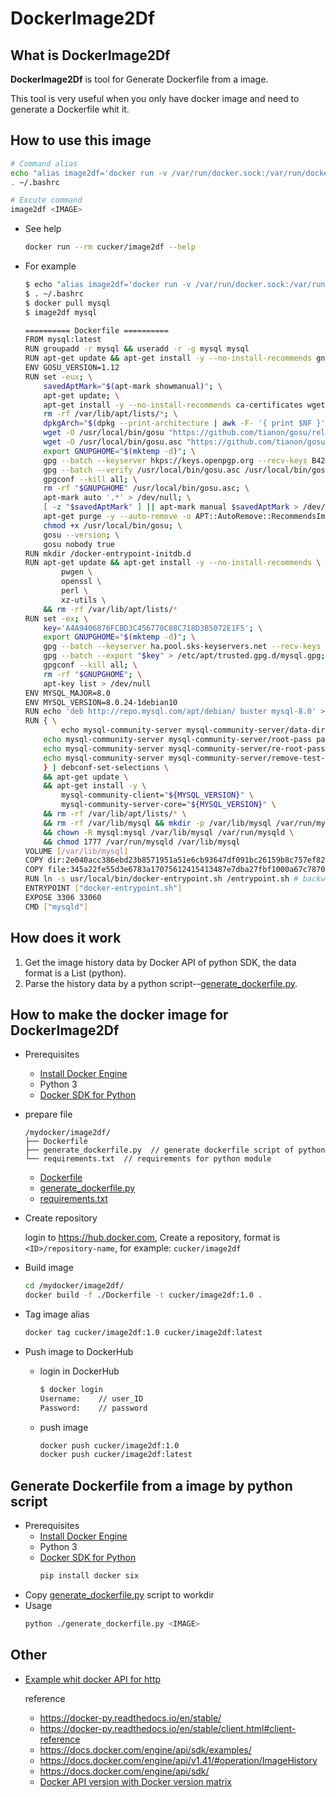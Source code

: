 # DockerImage2Df

## What is DockerImage2Df
**DockerImage2Df** is tool for Generate Dockerfile from a image.

This tool is very useful when you only have docker image and need to generate a Dockerfile whit it.


## How to use this image
```bash
# Command alias
echo "alias image2df='docker run -v /var/run/docker.sock:/var/run/docker.sock --rm cucker/image2df'" >> ~/.bashrc
. ~/.bashrc

# Excute command
image2df <IMAGE>
```

* See help
    ```bash
    docker run --rm cucker/image2df --help
    ```

* For example
    ```bash
    $ echo "alias image2df='docker run -v /var/run/docker.sock:/var/run/docker.sock --rm cucker/image2df'" >> ~/.bashrc
    $ . ~/.bashrc
    $ docker pull mysql
    $ image2df mysql

    ========== Dockerfile ==========
    FROM mysql:latest
    RUN groupadd -r mysql && useradd -r -g mysql mysql
    RUN apt-get update && apt-get install -y --no-install-recommends gnupg dirmngr && rm -rf /var/lib/apt/lists/*
    ENV GOSU_VERSION=1.12
    RUN set -eux; \
        savedAptMark="$(apt-mark showmanual)"; \
        apt-get update; \
        apt-get install -y --no-install-recommends ca-certificates wget; \
        rm -rf /var/lib/apt/lists/*; \
        dpkgArch="$(dpkg --print-architecture | awk -F- '{ print $NF }')"; \
        wget -O /usr/local/bin/gosu "https://github.com/tianon/gosu/releases/download/$GOSU_VERSION/gosu-$dpkgArch"; \
        wget -O /usr/local/bin/gosu.asc "https://github.com/tianon/gosu/releases/download/$GOSU_VERSION/gosu-$dpkgArch.asc"; \
        export GNUPGHOME="$(mktemp -d)"; \
        gpg --batch --keyserver hkps://keys.openpgp.org --recv-keys B42F6819007F00F88E364FD4036A9C25BF357DD4; \
        gpg --batch --verify /usr/local/bin/gosu.asc /usr/local/bin/gosu; \
        gpgconf --kill all; \
        rm -rf "$GNUPGHOME" /usr/local/bin/gosu.asc; \
        apt-mark auto '.*' > /dev/null; \
        [ -z "$savedAptMark" ] || apt-mark manual $savedAptMark > /dev/null; \
        apt-get purge -y --auto-remove -o APT::AutoRemove::RecommendsImportant=false; \
        chmod +x /usr/local/bin/gosu; \
        gosu --version; \
        gosu nobody true
    RUN mkdir /docker-entrypoint-initdb.d
    RUN apt-get update && apt-get install -y --no-install-recommends \
            pwgen \
            openssl \
            perl \
            xz-utils \
        && rm -rf /var/lib/apt/lists/*
    RUN set -ex; \
        key='A4A9406876FCBD3C456770C88C718D3B5072E1F5'; \
        export GNUPGHOME="$(mktemp -d)"; \
        gpg --batch --keyserver ha.pool.sks-keyservers.net --recv-keys "$key"; \
        gpg --batch --export "$key" > /etc/apt/trusted.gpg.d/mysql.gpg; \
        gpgconf --kill all; \
        rm -rf "$GNUPGHOME"; \
        apt-key list > /dev/null
    ENV MYSQL_MAJOR=8.0
    ENV MYSQL_VERSION=8.0.24-1debian10
    RUN echo 'deb http://repo.mysql.com/apt/debian/ buster mysql-8.0' > /etc/apt/sources.list.d/mysql.list
    RUN { \
            echo mysql-community-server mysql-community-server/data-dir select ''; \
        echo mysql-community-server mysql-community-server/root-pass password ''; \
        echo mysql-community-server mysql-community-server/re-root-pass password ''; \
        echo mysql-community-server mysql-community-server/remove-test-db select false; \
        } | debconf-set-selections \
        && apt-get update \
        && apt-get install -y \
            mysql-community-client="${MYSQL_VERSION}" \
            mysql-community-server-core="${MYSQL_VERSION}" \
        && rm -rf /var/lib/apt/lists/* \
        && rm -rf /var/lib/mysql && mkdir -p /var/lib/mysql /var/run/mysqld \
        && chown -R mysql:mysql /var/lib/mysql /var/run/mysqld \
        && chmod 1777 /var/run/mysqld /var/lib/mysql
    VOLUME [/var/lib/mysql]
    COPY dir:2e040acc386ebd23b8571951a51e6cb93647df091bc26159b8c757ef82b3fcda in /etc/mysql/
    COPY file:345a22fe55d3e6783a17075612415413487e7dba27fbf1000a67c7870364b739 in /usr/local/bin/
    RUN ln -s usr/local/bin/docker-entrypoint.sh /entrypoint.sh # backwards compat
    ENTRYPOINT ["docker-entrypoint.sh"]
    EXPOSE 3306 33060
    CMD ["mysqld"]
    ```

## How does it work
1. Get the image history data by Docker API of python SDK, the data format is a List (python).
2. Parse the history data by a python script--[generate_dockerfile.py](py/generate_dockerfile.py).

## How to make the docker image for DockerImage2Df 
* Prerequisites
    * [Install Docker Engine](https://docs.docker.com/engine/install/)
    * Python 3
    * [Docker SDK for Python](https://docker-py.readthedocs.io/en/stable/)
    

* prepare file
    ```text
    /mydocker/image2df/
    ├── Dockerfile
    ├── generate_dockerfile.py  // generate dockerfile script of python
    └── requirements.txt  // requirements for python module
    ```
    * [Dockerfile](docker/Dockerfile)
    * [generate_dockerfile.py](py/generate_dockerfile.py)
    * [requirements.txt](py/generate_dockerfile.py)

* Create repository
    
    login to https://hub.docker.com, Create a repository, format is `<ID>/repository-name`, for example: `cucker/image2df`
    
* Build image
    ```bash
    cd /mydocker/image2df/
    docker build -f ./Dockerfile -t cucker/image2df:1.0 .
    ```
* Tag image alias
    ```bash
    docker tag cucker/image2df:1.0 cucker/image2df:latest
    ```
* Push image to DockerHub
    * login in DockerHub
        ```bash
        $ docker login  
        Username:    // user_ID
        Password:    // password
        ```
    
    * push image
        ```bash
        docker push cucker/image2df:1.0
        docker push cucker/image2df:latest
        ```

## Generate Dockerfile from a image by python script
* Prerequisites
    * [Install Docker Engine](https://docs.docker.com/engine/install/)
    * Python 3
    * [Docker SDK for Python](https://docker-py.readthedocs.io/en/stable/)
        ```bash
        pip install docker six
        ```
* Copy [generate_dockerfile.py](py/generate_dockerfile.py) script to workdir
* Usage
    ```bash
    python ./generate_dockerfile.py <IMAGE>
    ```

## Other
* [Example whit docker API for http](doc/api_for_http_test.md)

    reference
    * https://docker-py.readthedocs.io/en/stable/
    * https://docker-py.readthedocs.io/en/stable/client.html#client-reference
    * https://docs.docker.com/engine/api/sdk/examples/
    * https://docs.docker.com/engine/api/v1.41/#operation/ImageHistory
    * https://docs.docker.com/engine/api/sdk/
    * [Docker API version with Docker version matrix](https://docs.docker.com/engine/api/#api-version-matrix)

